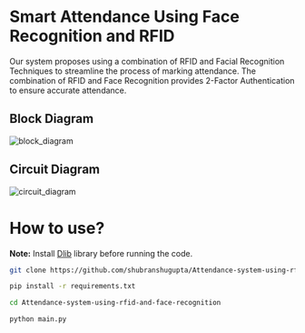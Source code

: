 # Smart Attendance Using Face Recognition and RFID

Our system proposes using a combination of RFID and Facial Recognition Techniques to streamline the process of marking attendance. The combination of RFID and Face Recognition provides 2-Factor Authentication to ensure accurate attendance.

## Block Diagram

![block_diagram](https://github.com/shubranshugupta/Attendance-system-using-rfid-and-face-recognition/blob/main/images/block_digram.png?raw=true)

## Circuit Diagram

![circuit_diagram](https://github.com/shubranshugupta/Attendance-system-using-rfid-and-face-recognition/blob/main/images/circuit_diagram.png?raw=true)

# How to use?

**Note:** Install [Dlib](https://pyimagesearch.com/2017/03/27/how-to-install-dlib/) library before running the code.

```bash
git clone https://github.com/shubranshugupta/Attendance-system-using-rfid-and-face-recognition.git

pip install -r requirements.txt

cd Attendance-system-using-rfid-and-face-recognition

python main.py
```
